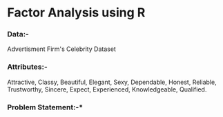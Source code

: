 # Factor Analysis using R

### Data:-  
Advertisment Firm's Celebrity Dataset


### Attributes:- 
Attractive, Classy, Beautiful, Elegant, Sexy, Dependable, Honest, Reliable, Trustworthy, Sincere, Expect, Experienced, Knowledgeable, Qualified.

### Problem Statement:-* 
